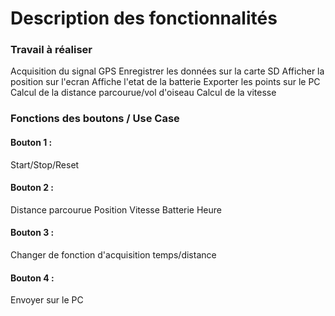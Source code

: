 # Description des fonctionnalités

### Travail à réaliser

Acquisition du signal GPS
Enregistrer les données sur la carte SD
Afficher la position sur l'ecran
Affiche l'etat de la batterie
Exporter les points sur le PC
Calcul de la distance parcourue/vol d'oiseau
Calcul de la vitesse

### Fonctions des boutons / Use Case

#### Bouton 1 :

Start/Stop/Reset

#### Bouton 2 :

Distance parcourue
Position
Vitesse
Batterie
Heure

#### Bouton 3 :

Changer de fonction d'acquisition temps/distance

#### Bouton 4 :

Envoyer sur le PC
